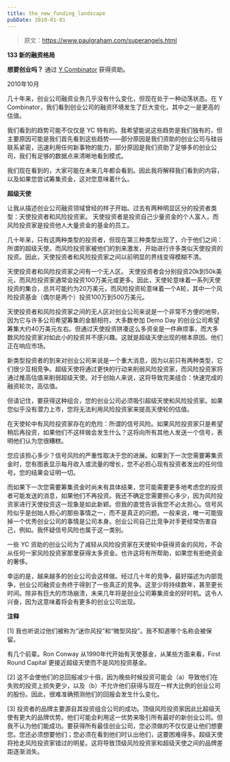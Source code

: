 ```yaml
---
title: the_new_funding_landscape
pubDate: 2010-01-01
---
```


> 原文：https://www.paulgraham.com/superangels.html 

            
**133 新的融资格局**

**想要创业吗？** 通过 [Y Combinator](http://ycombinator.com/apply.html) 获得资助。

2010年10月

几十年来，创业公司融资业务几乎没有什么变化，但现在处于一种动荡状态。在 Y Combinator，我们看到创业公司的融资环境发生了巨大变化，其中之一是更高的估值。

我们看到的趋势可能不仅仅是 YC 特有的。我希望能说这些趋势是我们独有的，但主要原因可能是我们首先看到这些趋势——部分原因是我们资助的创业公司与硅谷联系紧密，迅速利用任何新事物的能力，部分原因是我们资助了足够多的创业公司，我们有足够的数据点来清晰地看到模式。

我们现在看到的，大家可能在未来几年都会看到。因此我将解释我们看到的内容，以及如果您尝试筹集资金，这对您意味着什么。

**超级天使**

让我从描述创业公司融资领域曾经的样子开始。过去有两种明显区分的投资者类型：天使投资者和风险投资家。 天使投资者是投资自己少量资金的个人富人，而风险投资家是投资他人大量资金的基金的员工。

几十年来，只有这两种类型的投资者，但现在第三种类型出现了，介于他们之间：所谓的超级天使。而风险投资家被他们的到来激发，开始进行许多类似天使投资的投资。因此，天使投资者和风险投资家之间以前明显的界线变得模糊不清。

天使投资者和风险投资家之间有一个无人区。 天使投资者会分别投资20k到50k美元，而风险投资家通常会投资100万美元或更多。因此，天使轮意味着一系列天使投资的集合，总共可能约为20万美元，而风险投资轮意味着一个A轮，其中一个风险投资基金（偶尔是两个）投资100万到500万美元。

天使投资者和风险投资家之间的无人区对创业公司来说是一个非常不方便的地带，因为它与许多公司希望筹集的金额相符。大多数参加 Demo Day 的创业公司希望筹集大约40万美元左右。但通过天使投资拼凑这么多资金是一件麻烦事，而大多数风险投资家对如此小的投资并不感兴趣。这就是超级天使出现的根本原因。他们正在响应市场。

新类型投资者的到来对创业公司来说是一个重大消息，因为以前只有两种类型，它们很少互相竞争。超级天使将通过更快的行动来削弱风险投资家，而风险投资家将通过推高估值来削弱超级天使。对于创始人来说，这将导致完美组合：快速完成的融资轮次，高估值。

但请记住，要获得这种组合，您的创业公司必须吸引超级天使和风险投资家。如果您似乎没有潜力上市，您将无法利用风险投资家来提高天使轮的估值。

在天使轮中有风险投资家存在的危险：所谓的信号风险。如果风险投资家只是希望稍后再投资，如果他们不这样做会发生什么？这将向所有其他人发送一个信号，表明他们认为您很糟糕。

您应该担心多少？信号风险的严重性取决于您的进展。如果到下一次您需要筹集资金时，您有图表显示每月收入或流量的增长，您不必担心现有投资者发出的任何信号。您的结果会证明一切。

而如果下一次您需要筹集资金时尚未有具体结果，您可能需要更多地考虑您的投资者可能发送的消息，如果他们不再投资。我还不确定您需要担心多少，因为风险投资家进行天使投资这一现象是如此新颖。但我的直觉告诉我您不必太担心。信号风险似乎是创始人担心的那些事情之一，而不是真正的问题。一般来说，唯一可能毁掉一个优秀创业公司的事情是公司本身。创业公司自己比竞争对手更经常伤害自己，例如。我怀疑信号风险也属于这一类别。

一些 YC 资助的创业公司为了减轻从风险投资家在天使轮中获得资金的风险，不会从任何一家风险投资家那里获得太多资金。也许这将有所帮助，如果您有拒绝资金的奢侈。

幸运的是，越来越多的创业公司会这样做。经过几十年的竞争，最好描述为内部竞争，创业公司融资业务终于得到了一些真正的竞争。这至少将持续数年，甚至更长时间。除非有巨大的市场崩溃，未来几年将是创业公司筹集资金的好时机。这令人兴奋，因为这意味着将会有更多的创业公司出现。

**注释**

<a name=the_new_funding_landscape_note1>[1]</a> 我也听说过他们被称为“迷你风投”和“微型风投”。我不知道哪个名称会被保留。

有几个前辈。Ron Conway 从1990年代开始有天使基金，从某些方面来看，First Round Capital 更接近超级天使而不是风险投资基金。

<a name=the_new_funding_landscape_note2>[2]</a> 这不会使他们的总回报减少十倍，因为晚些时候投资可能会（a）导致他们在失败的投资上损失更少，以及（b）不允许他们获得与现在一样大比例的创业公司的股份。因此，很难准确预测他们的回报会发生什么变化。

<a name=the_new_funding_landscape_note3>[3]</a> 投资者的品牌主要源自其投资组合公司的成功。顶级风险投资家因此比超级天使有更大的品牌优势。他们可能会利用这一优势来吸引所有最好的新创业公司。但我不认为他们能成功。要获得所有最佳创业公司，您必须做的不仅仅是让他们想要您。您还必须想要他们；您必须在看到他们时认出他们，这要困难得多。超级天使将抢走风险投资家错过的明星。这将导致顶级风险投资家和超级天使之间的品牌差距逐渐消失。